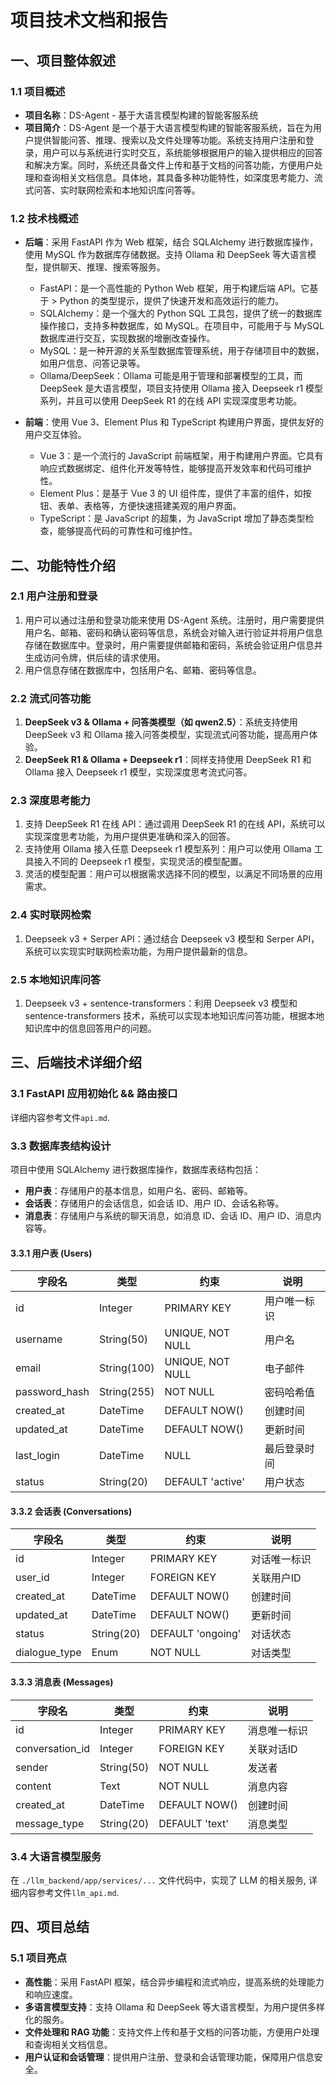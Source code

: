 # 项目技术文档和报告

## 一、项目整体叙述
### 1.1 项目概述
- **项目名称**：DS-Agent - 基于大语言模型构建的智能客服系统
- **项目简介**：DS-Agent 是一个基于大语言模型构建的智能客服系统，旨在为用户提供智能问答、推理、搜索以及文件处理等功能。系统支持用户注册和登录，用户可以与系统进行实时交互，系统能够根据用户的输入提供相应的回答和解决方案。同时，系统还具备文件上传和基于文档的问答功能，方便用户处理和查询相关文档信息。具体地，其具备多种功能特性，如深度思考能力、流式问答、实时联网检索和本地知识库问答等。

### 1.2 技术栈概述
- **后端**：采用 FastAPI 作为 Web 框架，结合 SQLAlchemy 进行数据库操作，使用 MySQL 作为数据库存储数据。支持 Ollama 和 DeepSeek 等大语言模型，提供聊天、推理、搜索等服务。
    - FastAPI：是一个高性能的 Python Web 框架，用于构建后端 API。它基于 > Python 的类型提示，提供了快速开发和高效运行的能力。
    - SQLAlchemy：是一个强大的 Python SQL 工具包，提供了统一的数据库操作接口，支持多种数据库，如 MySQL。在项目中，可能用于与 MySQL 数据库进行交互，实现数据的增删改查操作。
    - MySQL：是一种开源的关系型数据库管理系统，用于存储项目中的数据，如用户信息、问答记录等。
    - Ollama/DeepSeek：Ollama 可能是用于管理和部署模型的工具，而 DeepSeek 是大语言模型，项目支持使用 Ollama 接入 Deepseek r1 模型系列，并且可以使用 DeepSeek R1 的在线 API 实现深度思考功能。

- **前端**：使用 Vue 3、Element Plus 和 TypeScript 构建用户界面，提供友好的用户交互体验。
    - Vue 3：是一个流行的 JavaScript 前端框架，用于构建用户界面。它具有响应式数据绑定、组件化开发等特性，能够提高开发效率和代码可维护性。
    - Element Plus：是基于 Vue 3 的 UI 组件库，提供了丰富的组件，如按钮、表单、表格等，方便快速搭建美观的用户界面。
    - TypeScript：是 JavaScript 的超集，为 JavaScript 增加了静态类型检查，能够提高代码的可靠性和可维护性。

## 二、功能特性介绍
### 2.1 用户注册和登录
1. 用户可以通过注册和登录功能来使用 DS-Agent 系统。注册时，用户需要提供用户名、邮箱、密码和确认密码等信息，系统会对输入进行验证并将用户信息存储在数据库中。登录时，用户需要提供邮箱和密码，系统会验证用户信息并生成访问令牌，供后续的请求使用。
2. 用户信息存储在数据库中，包括用户名、邮箱、密码等信息。

### 2.2 流式问答功能
1. **DeepSeek v3 & Ollama + 问答类模型（如 qwen2.5）**：系统支持使用 DeepSeek v3 和 Ollama 接入问答类模型，实现流式问答功能，提高用户体验。
2. **DeepSeek R1 & Ollama + Deepseek r1**：同样支持使用 DeepSeek R1 和 Ollama 接入 Deepseek r1 模型，实现深度思考流式问答。

### 2.3 深度思考能力
1. 支持 DeepSeek R1 在线 API：通过调用 DeepSeek R1 的在线 API，系统可以实现深度思考功能，为用户提供更准确和深入的回答。
2. 支持使用 Ollama 接入任意 Deepseek r1 模型系列：用户可以使用 Ollama 工具接入不同的 Deepseek r1 模型，实现灵活的模型配置。
3. 灵活的模型配置：用户可以根据需求选择不同的模型，以满足不同场景的应用需求。

### 2.4 实时联网检索
1. Deepseek v3 + Serper API：通过结合 Deepseek v3 模型和 Serper API，系统可以实现实时联网检索功能，为用户提供最新的信息。

### 2.5 本地知识库问答
1. Deepseek v3 + sentence-transformers：利用 Deepseek v3 模型和 sentence-transformers 技术，系统可以实现本地知识库问答功能，根据本地知识库中的信息回答用户的问题。


## 三、后端技术详细介绍

### 3.1 FastAPI 应用初始化 && 路由接口
详细内容参考文件`api.md`.

### 3.3 数据库表结构设计
项目中使用 SQLAlchemy 进行数据库操作，数据库表结构包括：
- **用户表**：存储用户的基本信息，如用户名、密码、邮箱等。
- **会话表**：存储用户的会话信息，如会话 ID、用户 ID、会话名称等。
- **消息表**：存储用户与系统的聊天消息，如消息 ID、会话 ID、用户 ID、消息内容等。

#### 3.3.1 用户表 (Users)

| 字段名 | 类型 | 约束 | 说明 |
|--------|------|------|------|
| id | Integer | PRIMARY KEY | 用户唯一标识 |
| username | String(50) | UNIQUE, NOT NULL | 用户名 |
| email | String(100) | UNIQUE, NOT NULL | 电子邮件 |
| password_hash | String(255) | NOT NULL | 密码哈希值 |
| created_at | DateTime | DEFAULT NOW() | 创建时间 |
| updated_at | DateTime | DEFAULT NOW() | 更新时间 |
| last_login | DateTime | NULL | 最后登录时间 |
| status | String(20) | DEFAULT 'active' | 用户状态 |

#### 3.3.2 会话表 (Conversations)

| 字段名 | 类型 | 约束 | 说明 |
|--------|------|------|------|
| id | Integer | PRIMARY KEY | 对话唯一标识 |
| user_id | Integer | FOREIGN KEY | 关联用户ID |
| created_at | DateTime | DEFAULT NOW() | 创建时间 |
| updated_at | DateTime | DEFAULT NOW() | 更新时间 |
| status | String(20) | DEFAULT 'ongoing' | 对话状态 |
| dialogue_type | Enum | NOT NULL | 对话类型 |


#### 3.3.3 消息表 (Messages)

| 字段名 | 类型 | 约束 | 说明 |
|--------|------|------|------|
| id | Integer | PRIMARY KEY | 消息唯一标识 |
| conversation_id | Integer | FOREIGN KEY | 关联对话ID |
| sender | String(50) | NOT NULL | 发送者 |
| content | Text | NOT NULL | 消息内容 |
| created_at | DateTime | DEFAULT NOW() | 创建时间 |
| message_type | String(20) | DEFAULT 'text' | 消息类型 |



### 3.4 大语言模型服务
在 `./llm_backend/app/services/...` 文件代码中，实现了 LLM 的相关服务, 详细内容参考文件`llm_api.md`.

## 四、项目总结
### 5.1 项目亮点
- **高性能**：采用 FastAPI 框架，结合异步编程和流式响应，提高系统的处理能力和响应速度。
- **多语言模型支持**：支持 Ollama 和 DeepSeek 等大语言模型，为用户提供多样化的服务。
- **文件处理和 RAG 功能**：支持文件上传和基于文档的问答功能，方便用户处理和查询相关文档信息。
- **用户认证和会话管理**：提供用户注册、登录和会话管理功能，保障用户信息安全。
